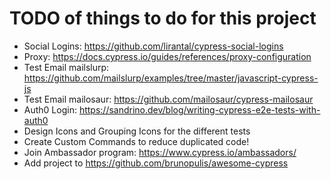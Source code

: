 
# TODO of things to do for this project

* Social Logins: https://github.com/lirantal/cypress-social-logins
* Proxy: https://docs.cypress.io/guides/references/proxy-configuration
* Test Email mailslurp: https://github.com/mailslurp/examples/tree/master/javascript-cypress-js
* Test Email mailosaur: https://github.com/mailosaur/cypress-mailosaur
* Auth0 Login: https://sandrino.dev/blog/writing-cypress-e2e-tests-with-auth0
* Design Icons and Grouping Icons for the different tests
* Create Custom Commands to reduce duplicated code!
* Join Ambassador program: https://www.cypress.io/ambassadors/
* Add project to https://github.com/brunopulis/awesome-cypress